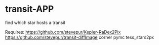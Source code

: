 # transit-APP
 find which star hosts a transit

Requires:
https://github.com/stevepur/Kepler-RaDex2Pix
https://github.com/stevepur/transit-diffImage
corner
pymc
tess_stars2px
